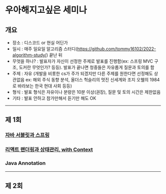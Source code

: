 # 우아해지고싶은 세미나

## 개요

- 장소 : 디스코드 or 현실 어딘가
- 일시 : 매주 일요일 알고리즘 스터디(https://github.com/tommy16102/2022-algorithm-study/) 끝난 뒤
- 무엇을 하나? : 발표자가 자신이 선정한 주제로 발표를 진행함(ex: 스프링 MVC 구조, 도커란 무엇인가? 등등). 발표가 끝나면 청중들은 자유롭게 질문과 토의를 함
- 주제 : 자유 (개발을 비롯한 cs가 주가 되겠지만 다른 주제를 원한다면 선정해도 상관없음 ex: 해외 주식 동향 분석, 올더스 헉슬리의 멋진 신세계와 조지 오웰의 1984로 바라보는 한국 현대 사회 등등)
- 형식 : 발표 형식은 자유이나 분량은 10분 이상(권장), 질문 및 토의 시간은 제한없음
- 기타 : 발표 안하고 참가만해서 듣기만 해도 OK

---

## 제 1회

### [자바 서블릿과 스프링](https://velog.io/@parangbird/%EC%9E%90%EB%B0%94-%EC%84%9C%EB%B8%94%EB%A6%BF%EA%B3%BC-%EC%8A%A4%ED%94%84%EB%A7%81)

### [리액트 랜더링과 상태관리, with Context](https://velog.io/@kddkdkk/%EB%A6%AC%EC%95%A1%ED%8A%B8%EC%9D%98-%EB%A0%8C%EB%8D%94%EB%A7%81%EA%B3%BC-%EC%83%81%ED%83%9C%EA%B4%80%EB%A6%AC-with-Context)

### Java Annotation

---

## 제 2회
